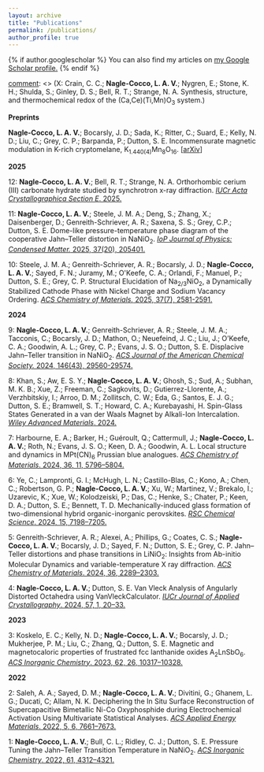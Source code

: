 ```yaml
---
layout: archive
title: "Publications"
permalink: /publications/
author_profile: true
---
```


{% if author.googlescholar %}
  You can also find my articles on <u><a href="{{author.googlescholar}}">my Google Scholar profile</a>.</u>
{% endif %}

[comment]: <> (X: Nayak, D.; Sayed, F. N.; Lovett, A. J.; Joo, S. H.; Daramalla, V.; Mahadevegowda, A.; **Nagle-Cocco, L. A. V.**; Ducati, C.; Spencer, B. F.; Pickard, C. J.; Grey, C. P.; MacManus-Driscoll, J. L.; Dutton, S.E. Origin of plane–selective surface degradation mechanisms in Ni-rich cathodes for Li-ion batteries.)

[comment]: <> (X: Crain, C. C.; **Nagle-Cocco, L. A. V.**; Nygren, E.; Stone, K. H.; Shulda, S.; Ginley, D. S.; Bell, R. T.; Strange, N. A. Synthesis, structure, and thermochemical redox of the (Ca,Ce)(Ti,Mn)O<sub>3</sub> system.)

[comment]: <> (16: Masina, S. M.; Nkala, G. C.; Kiefer, M. A.; Cao, C;. **Nagle-Cocco, L. A. V.**; Mhlana, Y.; Stone, K. H. A Multi-Pronged Approach to the Determination of Cation Distribution, Site Selectivity and Chemical Ordering in High Entropy Spinel Oxides.)

[comment]: <> (15: Berardi, F.; **Nagle-Cocco, L. A. V.**; Steele, J. M. A.; Zhang, X.; Liu, C.; Fischer, H. E.; Dutton, S.E. Structural phase transitions and magnetic characterisation of Ba<sub>2</sub>GdNbO<sub>6</sub> for low temperature magnetocaloric refrigeration.)

[comment]: <> (14: **Nagle-Cocco, L. A. V.**; Schneemann, A.; Stone, K. H.; Stavila, V.; Gennett, T.; Strange, N. A. Orientational disorder of NH<sub>3</sub> in hexammine magnesium borohydride. IUCr Acta Crystallographica Section B. 2025.)

[comment]: <> (13: Philips, G. S.; Steele, J. M. A.; Sayed, F. N.; Karger, L.; **Nagle-Cocco, L. A. V.**; Genreith-Schriever, A. R.; Pérez, G. E.; Keen, D. A.; Brezesinski, T.; Janek, J.; Bocarsly, J. D.; Dutton, S.E.; Grey, C. P. Collinear Jahn-Teller Ordering Induces Monoclinic Distortion in Defect-free LiNiO<sub>2</sub>.)

**Preprints**

**Nagle-Cocco, L. A. V.**; Bocarsly, J. D.; Sada, K.; Ritter, C.; Suard, E.; Kelly, N. D.; Liu, C.; Grey, C. P.; Barpanda, P.; Dutton, S. E. Incommensurate magnetic modulation in K-rich cryptomelane, K<sub>1.440(4)</sub>Mn<sub>8</sub>O<sub>16</sub>. [[arXiv](https://arxiv.org/abs/2208.12197)]

**2025**

12: **Nagle-Cocco, L. A. V.**; Bell, R. T.; Strange, N. A. Orthorhombic cerium (III) carbonate hydrate studied by synchrotron x-ray diffraction. [_IUCr Acta Crystallographica Section E_. 2025.](https://doi.org/10.1107/S2056989025003512)

11: **Nagle-Cocco, L. A. V.**; Steele, J. M. A.; Deng, S.; Zhang, X.; Daisenberger, D.; Genreith-Schriever, A. R.; Saxena, S. S.; Grey, C.P.; Dutton, S. E. Dome-like pressure-temperature phase diagram of the cooperative Jahn–Teller distortion in NaNiO<sub>2</sub>. [_IoP Journal of Physics: Condensed Matter._ 2025, 37(20), 205401.](https://iopscience.iop.org/article/10.1088/1361-648X/adcb0e)

10: Steele, J. M. A.; Genreith-Schriever, A. R.; Bocarsly, J. D.; **Nagle-Cocco, L. A. V.**; Sayed, F. N.; Juramy, M.; O'Keefe, C. A.; Orlandi, F.; Manuel, P.; Dutton, S. E.; Grey, C. P. Structural Elucidation of Na<sub>2/3</sub>NiO<sub>2</sub>, a Dynamically Stabilized Cathode Phase with Nickel Charge and Sodium Vacancy Ordering. [_ACS Chemistry of Materials._ 2025, 37(7), 2581-2591.](https://pubs.acs.org/doi/10.1021/acs.chemmater.5c00084)

**2024**

9: **Nagle-Cocco, L. A. V.**; Genreith-Schriever, A. R.; Steele, J. M. A.; Tacconis, C.; Bocarsly, J. D.; Mathon, O.; Neuefeind, J. C.; Liu, J.; O’Keefe, C. A.; Goodwin, A. L.; Grey, C. P.; Evans, J. S. O.; Dutton, S. E. Displacive Jahn–Teller transition in NaNiO<sub>2</sub>. [_ACS Journal of the American Chemical Society._ 2024, 146(43), 29560-29574.](https://doi.org/10.1021/jacs.4c09922)

8: Khan, S.; Aw, E. S. Y.; **Nagle-Cocco, L. A. V.**; Ghosh, S.; Sud, A.; Subhan, M. K. B.; Xue, Z.; Freeman, C.; Sagkovits, D.; Gutierrez-Llorente, A.; Verzhbitskiy, I.; Arroo, D. M.; Zollitsch, C. W.; Eda, G.; Santos, E. J. G.; Dutton, S. E.; Bramwell, S. T.; Howard, C. A.; Kurebayashi, H. Spin-Glass States Generated in a van der Waals Magnet by Alkali-Ion Intercalation. [_Wiley Advanced Materials_. 2024.](https://onlinelibrary.wiley.com/doi/full/10.1002/adma.202400270)

7: Harbourne, E. A.; Barker, H.; Guéroult, Q.; Cattermull, J.; **Nagle-Cocco, L. A. V.**; Roth, N.; Evans, J. S. O.; Keen, D. A.; Goodwin, A. L. Local structure and dynamics in MPt(CN)<sub>6</sub> Prussian blue analogues. [_ACS Chemistry of Materials_. 2024, 36, 11, 5796–5804.](https://pubs.acs.org/doi/10.1021/acs.chemmater.4c01013)

6: Ye, C.; Lampronti, G. I.; McHugh, L. N.; Castillo-Blas, C.; Kono, A.; Chen, C.; Robertson, G. P.; **Nagle-Cocco, L. A. V.**; Xu, W.; Martinez, V.; Brekalo, I.; Uzarevic, K.; Xue, W.; Kolodzeiski, P.; Das, C.; Henke, S.; Chater, P.; Keen, D. A.; Dutton, S. E.; Bennett, T. D. Mechanically-induced glass formation of two-dimensional hybrid organic-inorganic perovskites. [_RSC Chemical Science_. 2024, 15, 7198–7205.](https://pubs.rsc.org/en/content/articlelanding/2024/sc/d4sc00905c)

5: Genreith-Schriever, A. R.; Alexei, A.; Phillips, G.; Coates, C. S.; **Nagle-Cocco, L. A. V.**; Bocarsly, J. D.; Sayed, F. N.; Dutton, S. E.; Grey, C. P. Jahn–Teller distortions and phase transitions in LiNiO<sub>2</sub>: Insights from Ab-initio Molecular Dynamics and variable-temperature X ray diffraction. [_ACS Chemistry of Materials_. 2024, 36, 2289–2303.](https://pubs.acs.org/doi/10.1021/acs.chemmater.3c02413)

4: **Nagle-Cocco, L. A. V.**; Dutton, S. E. Van Vleck Analysis of Angularly Distorted Octahedra using VanVleckCalculator. [_IUCr Journal of Applied Crystallography_. 2024, 57, 1, 20–33.](https://scripts.iucr.org/cgi-bin/paper?S1600576723009925)

**2023**

3: Koskelo, E. C.; Kelly, N. D.; **Nagle-Cocco, L. A. V.**; Bocarsly, J. D.; Mukherjee, P. M.; Liu, C.; Zhang, Q.; Dutton, S. E. Magnetic and magnetocaloric properties of frustrated fcc lanthanide oxides A<sub>2</sub>LnSbO<sub>6</sub>. [_ACS Inorganic Chemistry_. 2023, 62, 26, 10317–10328.](https://doi.org/10.1021/acs.inorgchem.3c01137)

**2022**

2: Saleh, A. A.; Sayed, D. M.; **Nagle-Cocco, L. A. V.**; Divitini, G.; Ghanem, L. G.; Ducati, C; Allam, N. K. Deciphering the In Situ Surface Reconstruction of Supercapacitive Bimetallic Ni-Co Oxyphosphide during Electrochemical Activation Using Multivariate Statistical Analyses. [_ACS Applied Energy Materials_. 2022, 5, 6, 7661–7673.](https://pubs.acs.org/doi/full/10.1021/acsaem.2c01122)

1: **Nagle-Cocco, L. A. V.**; Bull, C. L.; Ridley, C. J.; Dutton, S. E. Pressure Tuning the Jahn–Teller Transition Temperature in NaNiO<sub>2</sub>. [_ACS Inorganic Chemistry_. 2022, 61, 4312–4321.](https://pubs.acs.org/doi/full/10.1021/acs.inorgchem.1c03345)